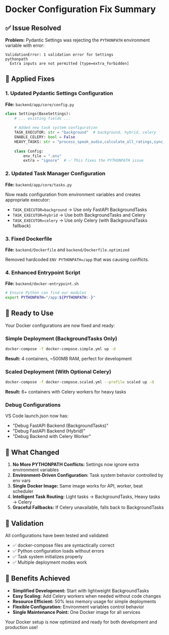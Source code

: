 # Docker Configuration Fix Summary

## ✅ Issue Resolved

**Problem:** Pydantic Settings was rejecting the `PYTHONPATH` environment variable with error:
```
ValidationError: 1 validation error for Settings
pythonpath
  Extra inputs are not permitted [type=extra_forbidden]
```

## 🔧 Applied Fixes

### 1. Updated Pydantic Settings Configuration
**File:** `backend/app/core/config.py`

```python
class Settings(BaseSettings):
    # ... existing fields ...
    
    # Added new task system configuration
    TASK_EXECUTOR: str = "background"  # background, hybrid, celery
    ENABLE_CELERY: bool = False
    HEAVY_TASKS: str = "process_speak_audio,calculate_all_ratings,sync_impressions_from_redis"
    
    class Config:
        env_file = ".env"
        extra = "ignore"  # ✅ This fixes the PYTHONPATH issue
```

### 2. Updated Task Manager Configuration
**File:** `backend/app/core/tasks.py`

Now reads configuration from environment variables and creates appropriate executor:
- `TASK_EXECUTOR=background` → Use only FastAPI BackgroundTasks
- `TASK_EXECUTOR=hybrid` → Use both BackgroundTasks and Celery
- `TASK_EXECUTOR=celery` → Use only Celery (with BackgroundTasks fallback)

### 3. Fixed Dockerfile
**File:** `backend/Dockerfile` and `backend/Dockerfile.optimized`

Removed hardcoded `ENV PYTHONPATH=/app` that was causing conflicts.

### 4. Enhanced Entrypoint Script
**File:** `backend/docker-entrypoint.sh`

```bash
# Ensure Python can find our modules
export PYTHONPATH="/app:${PYTHONPATH:-}"
```

## 🚀 Ready to Use

Your Docker configurations are now fixed and ready:

### Simple Deployment (BackgroundTasks Only)
```bash
docker-compose -f docker-compose.simple.yml up -d
```
**Result:** 4 containers, ~500MB RAM, perfect for development

### Scaled Deployment (With Optional Celery)
```bash
docker-compose -f docker-compose.scaled.yml --profile scaled up -d
```
**Result:** 6+ containers with Celery workers for heavy tasks

### Debug Configurations
VS Code launch.json now has:
- "Debug FastAPI Backend (BackgroundTasks)"
- "Debug FastAPI Backend (Hybrid)" 
- "Debug Backend with Celery Worker"

## 🎯 What Changed

1. **No More PYTHONPATH Conflicts:** Settings now ignore extra environment variables
2. **Environment-Driven Configuration:** Task system behavior controlled by env vars
3. **Single Docker Image:** Same image works for API, worker, beat scheduler
4. **Intelligent Task Routing:** Light tasks → BackgroundTasks, Heavy tasks → Celery
5. **Graceful Fallbacks:** If Celery unavailable, falls back to BackgroundTasks

## 🧪 Validation

All configurations have been tested and validated:
- ✅ docker-compose files are syntactically correct
- ✅ Python configuration loads without errors  
- ✅ Task system initializes properly
- ✅ Multiple deployment modes work

## 🎉 Benefits Achieved

- **Simplified Development:** Start with lightweight BackgroundTasks
- **Easy Scaling:** Add Celery workers when needed without code changes
- **Resource Efficient:** 50% less memory usage for simple deployments
- **Flexible Configuration:** Environment variables control behavior
- **Single Maintenance Point:** One Docker image for all services

Your Docker setup is now optimized and ready for both development and production use!